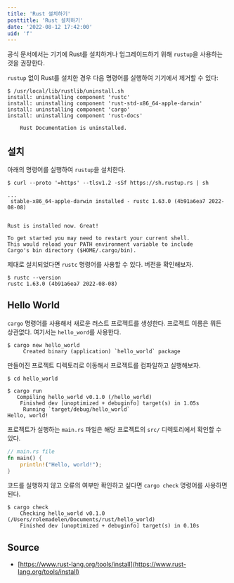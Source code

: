 ```yaml
---
title: 'Rust 설치하기'
posttitle: 'Rust 설치하기'
date: '2022-08-12 17:42:00'
uid: 'f'
---
```


공식 문서에서는 기기에 Rust를 설치하거나 업그레이드하기 위해 `rustup`을 사용하는 것을 권장한다.

`rustup` 없이 Rust를 설치한 경우 다음 명령어를 실행하여 기기에서 제거할 수 있다:

```shell
$ /usr/local/lib/rustlib/uninstall.sh
install: uninstalling component 'rustc'
install: uninstalling component 'rust-std-x86_64-apple-darwin'
install: uninstalling component 'cargo'
install: uninstalling component 'rust-docs'

    Rust Documentation is uninstalled.
```

## 설치

아래의 명령어를 실행하여 `rustup`을 설치한다.

```shell
$ curl --proto '=https' --tlsv1.2 -sSf https://sh.rustup.rs | sh

...
 stable-x86_64-apple-darwin installed - rustc 1.63.0 (4b91a6ea7 2022-08-08)


Rust is installed now. Great!

To get started you may need to restart your current shell.
This would reload your PATH environment variable to include
Cargo's bin directory ($HOME/.cargo/bin).
```

제대로 설치되었다면 `rustc` 명령어를 사용할 수 있다. 버전을 확인해보자.

```shell
$ rustc --version
rustc 1.63.0 (4b91a6ea7 2022-08-08)
```

## Hello World

`cargo` 명령어를 사용해서 새로운 러스트 프로젝트를 생성한다. 프로젝트 이름은 뭐든 상관없다. 여기서는 `hello_word`를 사용한다.

```shell
$ cargo new hello_world
     Created binary (application) `hello_world` package
```

만들어진 프로젝트 디렉토리로 이동해서 프로젝트를 컴파일하고 실행해보자.

```shell
$ cd hello_world

$ cargo run 
   Compiling hello_world v0.1.0 (/hello_world)
    Finished dev [unoptimized + debuginfo] target(s) in 1.05s
     Running `target/debug/hello_world`
Hello, world!
```

프로젝트가 실행하는 `main.rs` 파일은 해당 프로젝트의 `src/` 디렉토리에서 확인할 수 있다.

```rust
// main.rs file
fn main() {
    println!("Hello, world!");
}
```

코드를 실행하지 않고 오류의 여부만 확인하고 싶다면 `cargo check` 명령어를 사용하면 된다.

```shell
$ cargo check 
    Checking hello_world v0.1.0 (/Users/rolemadelen/Documents/rust/hello_world)
    Finished dev [unoptimized + debuginfo] target(s) in 0.10s
```

## Source

- [https://www.rust-lang.org/tools/install](https://www.rust-lang.org/tools/install)
